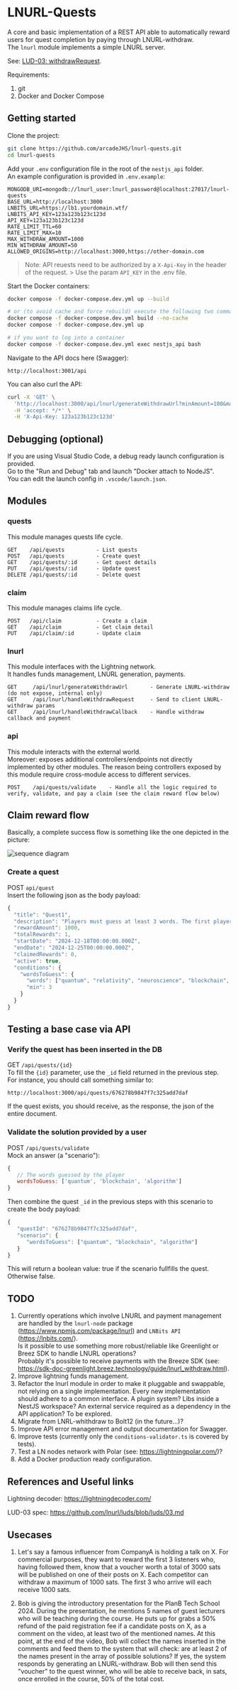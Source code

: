 # LNURL-Quests

A core and basic implementation of a REST API able to automatically reward users for quest completion by paying through LNURL-withdraw.  
The ```lnurl``` module implements a simple LNURL server.

See: [LUD-03: withdrawRequest](https://github.com/lnurl/luds/blob/luds/03.md).

Requirements:
1. git
2. Docker and Docker Compose

## Getting started

Clone the project:
```bash
git clone https://github.com/arcadeJHS/lnurl-quests.git
cd lnurl-quests
```

Add your ```.env``` configuration file in the root of the ```nestjs_api``` folder.  
An example configuration is provided in ```.env.example```:
```
MONGODB_URI=mongodb://lnurl_user:lnurl_password@localhost:27017/lnurl-quests
BASE_URL=http://localhost:3000
LNBITS_URL=https://lb1.yourdomain.wtf/
LNBITS_API_KEY=123a123b123c123d
API_KEY=123a123b123c123d
RATE_LIMIT_TTL=60
RATE_LIMIT_MAX=10
MAX_WITHDRAW_AMOUNT=1000
MIN_WITHDRAW_AMOUNT=50
ALLOWED_ORIGINS=http://localhost:3000,https://other-domain.com
```

> Note: API reuests need to be authorized by a ```X-Api-Key``` in the header of the request.   > Use the param ```API_KEY``` in the .env file.

Start the Docker containers:

```bash
docker compose -f docker-compose.dev.yml up --build

# or (to avoid cache and force rebuild) execute the following two commands 
docker compose -f docker-compose.dev.yml build --no-cache
docker compose -f docker-compose.dev.yml up

# if you want to log into a container
docker compose -f docker-compose.dev.yml exec nestjs_api bash
```

Navigate to the API docs here (Swagger): 
``` 
http://localhost:3001/api
``` 

You can also curl the API:
```bash
curl -X 'GET' \
  'http://localhost:3000/api/lnurl/generateWithdrawUrl?minAmount=100&maxAmount=500&defaultDescription=test' \
  -H 'accept: */*' \
  -H 'X-Api-Key: 123a123b123c123d'
``` 

## Debugging (optional)
If you are using Visual Studio Code, a debug ready launch configuration is provided.  
Go to the "Run and Debug" tab and launch "Docker attach to NodeJS".  
You can edit the launch config in ```.vscode/launch.json```. 

## Modules

### quests
This module manages quests life cycle.
```
GET    /api/quests          - List quests
POST   /api/quests          - Create quest
GET    /api/quests/:id      - Get quest details
PUT    /api/quests/:id      - Update quest
DELETE /api/quests/:id      - Delete quest
```

### claim
This module manages claims life cycle.
```
POST   /api/claim           - Create a claim
GET    /api/claim           - Get claim detail
PUT    /api/claim/:id       - Update claim
```

### lnurl
This module interfaces with the Lightning network.  
It handles funds management, LNURL generation, payments.  
```
GET     /api/lnurl/generateWithdrawUrl       - Generate LNURL-withdraw (do not expose, internal only)
GET     /api/lnurl/handleWithdrawRequest     - Send to client LNURL-withdraw params
GET     /api/lnurl/handleWithdrawCallback    - Handle withdraw callback and payment
```

### api
This module interacts with the external world.  
Moreover: exposes additional controllers/endpoints not directly implemented by other modules. The reason being controllers exposed by this module require cross-module access to different services.
```
POST    /api/quests/validate    - Handle all the logic required to verify, validate, and pay a claim (see the claim reward flow below)
```

## Claim reward flow
Basically, a complete success flow is something like the one depicted in the picture:

![sequence diagram][1]

### Create a quest
POST ```api/quest```  
Insert the following json as the body payload:
```javascript
{
  "title": "Quest1",
  "description": "Players must guess at least 3 words. The first player to submit a correct answer wins 1000 sats.",
  "rewardAmount": 1000,
  "totalRewards": 1,
  "startDate": "2024-12-18T00:00:00.000Z",
  "endDate": "2024-12-25T00:00:00.000Z",
  "claimedRewards": 0,
  "active": true,
  "conditions": {
    "wordsToGuess": {
      "words": ["quantum", "relativity", "neuroscience", "blockchain", "algorithm"],
      "min": 3
    }
  }
}
``` 

## Testing a base case via API

### Verify the quest has been inserted in the DB
GET ```/api/quests/{id}```  
To fill the ```{id}``` parameter, use the ```_id``` field returned in the previous step.  
For instance, you should call something similar to:
```
http://localhost:3000/api/quests/676278b9847f7c325add7daf
```
If the quest exists, you should receive, as the response, the json of the entire document.

### Validate the solution provided by a user
POST ```/api/quests/validate```  
Mock an answer (a "scenario"):
```javascript
{
   // The words guessed by the player
   wordsToGuess: ['quantum', 'blockchain', 'algorithm']
}
```  
Then combine the quest ```_id``` in the previous steps with this scenario to create the body payload:
```javascript
{
   "questId": "676278b9847f7c325add7daf",
   "scenario": {
      "wordsToGuess": ["quantum", "blockchain", "algorithm"]
   }
}
```  
This will return a boolean value: true if the scenario fullfills the quest. Otherwise false.

## TODO
1. Currently operations which involve LNURL and payment management are handled by the  ```lnurl-node``` package (https://www.npmjs.com/package/lnurl) and ```LNBits API``` (https://lnbits.com/).  
   Is it possible to use something more robust/reliable like Greenlight or Breez SDK to handle LNURL operations?  
   Probably it's possible to receive payments with the Breeze SDK (see: https://sdk-doc-greenlight.breez.technology/guide/lnurl_withdraw.html).
2. Improve lightning funds management.
3. Refactor the lnurl module in order to make it pluggable and swappable, not relying on a single implementation. Every new implementation should adhere to a common interface. A plugin system? Libs inside a NestJS workspace? An external service required as a dependency in the API application? To be explored.
4. Migrate from LNRL-whithdraw to Bolt12 (in the future...)?
5. Improve API error management and output documentation for Swagger.
6. Improve tests (currently only the ```conditions-validator.ts``` is covered by tests).
7. Test a LN nodes network with Polar (see: https://lightningpolar.com/)?
8. Add a Docker production ready configuration.

## References and Useful links
Lightning decoder: https://lightningdecoder.com/

LUD-03 spec: https://github.com/lnurl/luds/blob/luds/03.md

## Usecases
1. Let's say a famous influencer from CompanyA is holding a talk on X.
For commercial purposes, they want to reward the first 3 listeners who, having followed them, know that a voucher worth a total of 3000 sats will be published on one of their posts on X.
Each competitor can withdraw a maximum of 1000 sats.
The first 3 who arrive will each receive 1000 sats.

2. Bob is giving the introductory presentation for the PlanB Tech School 2024.
During the presentation, he mentions 5 names of guest lecturers who will be teaching during the course.
He puts up for grabs a 50% refund of the paid registration fee if a candidate posts on X, as a comment on the video, at least two of the mentioned names.
At this point, at the end of the video, Bob will collect the names inserted in the comments and feed them to the system that will check: are at least 2 of the names present in the array of possible solutions?
If yes, the system responds by generating an LNURL-withdraw.
Bob will then send this "voucher" to the quest winner, who will be able to receive back, in sats, once enrolled in the course, 50% of the total cost.

[1]: https://github.com/arcadeJHS/lnurl-quests/blob/main/assets/sequence_diagram_success.jpg